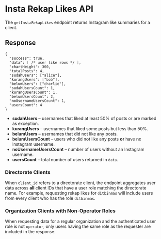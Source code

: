 # Insta Rekap Likes API

The `getInstaRekapLikes` endpoint returns Instagram like summaries for a client.

## Response

```
{
  "success": true,
  "data": [ /* user like rows */ ],
  "chartHeight": 300,
  "totalPosts": 4,
  "sudahUsers": ["alice"],
  "kurangUsers": ["bob"],
  "belumUsers": ["charlie"],
  "sudahUsersCount": 1,
  "kurangUsersCount": 1,
  "belumUsersCount": 2,
  "noUsernameUsersCount": 1,
  "usersCount": 4
}
```

- **sudahUsers** – usernames that liked at least 50% of posts or are marked as exception.
- **kurangUsers** – usernames that liked some posts but less than 50%.
- **belumUsers** – usernames that did not like any posts.
- **belumUsersCount** – users who did not like any posts **or** have no Instagram username.
- **noUsernameUsersCount** – number of users without an Instagram username.
- **usersCount** – total number of users returned in `data`.

### Directorate Clients

When `client_id` refers to a directorate client, the endpoint aggregates user data
across **all** client IDs that have a user role matching the directorate name.
For example, requesting rekap likes for `ditbinmas` will include users from every
client who has the role `ditbinmas`.

### Organization Clients with Non-Operator Roles

When requesting data for a regular organization and the authenticated user role is
not `operator`, only users having the same role as the requester are included in
the response.
